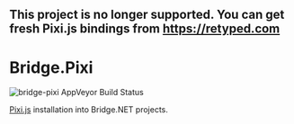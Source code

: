 ## This project is no longer supported. You can get fresh Pixi.js bindings from https://retyped.com

# Bridge.Pixi
![bridge-pixi AppVeyor Build Status](https://ci.appveyor.com/api/projects/status/github/Dia6lo/Bridge.Pixi?svg=true)

[Pixi.js](https://github.com/pixijs/pixi.js/) installation into Bridge.NET projects.
